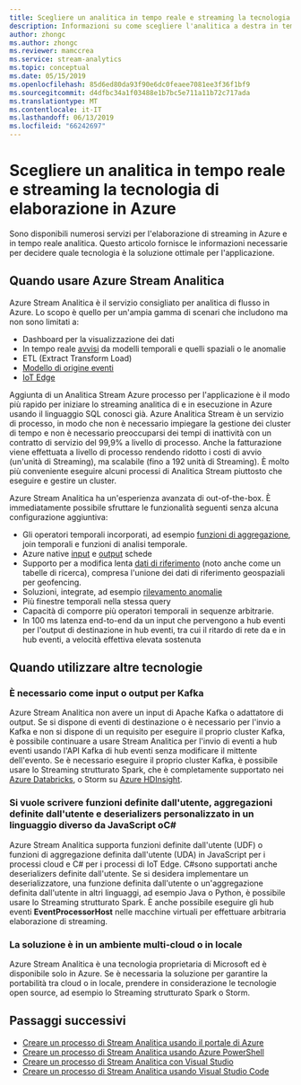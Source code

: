 ```yaml
---
title: Scegliere un analitica in tempo reale e streaming la tecnologia di elaborazione in Azure
description: Informazioni su come scegliere l'analitica a destra in tempo reale e streaming la tecnologia di elaborazione per compilare l'applicazione in Azure.
author: zhongc
ms.author: zhongc
ms.reviewer: mamccrea
ms.service: stream-analytics
ms.topic: conceptual
ms.date: 05/15/2019
ms.openlocfilehash: 85d6ed80da93f90e6dc0feaee7081ee3f36f1bf9
ms.sourcegitcommit: d4dfbc34a1f03488e1b7bc5e711a11b72c717ada
ms.translationtype: MT
ms.contentlocale: it-IT
ms.lasthandoff: 06/13/2019
ms.locfileid: "66242697"
---
```

# <a name="choose-a-real-time-analytics-and-streaming-processing-technology-on-azure"></a>Scegliere un analitica in tempo reale e streaming la tecnologia di elaborazione in Azure

Sono disponibili numerosi servizi per l'elaborazione di streaming in Azure e in tempo reale analitica. Questo articolo fornisce le informazioni necessarie per decidere quale tecnologia è la soluzione ottimale per l'applicazione.

## <a name="when-to-use-azure-stream-analytics"></a>Quando usare Azure Stream Analitica

Azure Stream Analitica è il servizio consigliato per analitica di flusso in Azure. Lo scopo è quello per un'ampia gamma di scenari che includono ma non sono limitati a:

* Dashboard per la visualizzazione dei dati
* In tempo reale [avvisi](stream-analytics-set-up-alerts.md) da modelli temporali e quelli spaziali o le anomalie
* ETL (Extract Transform Load)
* [Modello di origine eventi](/azure/architecture/patterns/event-sourcing)
* [IoT Edge](stream-analytics-edge.md)

Aggiunta di un Analitica Stream Azure processo per l'applicazione è il modo più rapido per iniziare lo streaming analitica di e in esecuzione in Azure usando il linguaggio SQL conosci già. Azure Analitica Stream è un servizio di processo, in modo che non è necessario impiegare la gestione dei cluster di tempo e non è necessario preoccuparsi dei tempi di inattività con un contratto di servizio del 99,9% a livello di processo. Anche la fatturazione viene effettuata a livello di processo rendendo ridotto i costi di avvio (un'unità di Streaming), ma scalabile (fino a 192 unità di Streaming). È molto più conveniente eseguire alcuni processi di Analitica Stream piuttosto che eseguire e gestire un cluster.

Azure Stream Analitica ha un'esperienza avanzata di out-of-the-box. È immediatamente possibile sfruttare le funzionalità seguenti senza alcuna configurazione aggiuntiva:

* Gli operatori temporali incorporati, ad esempio [funzioni di aggregazione](stream-analytics-window-functions.md), join temporali e funzioni di analisi temporale.
* Azure native [input](stream-analytics-add-inputs.md) e [output](stream-analytics-define-outputs.md) schede
* Supporto per a modifica lenta [dati di riferimento](stream-analytics-use-reference-data.md) (noto anche come un tabelle di ricerca), compresa l'unione dei dati di riferimento geospaziali per geofencing.
* Soluzioni, integrate, ad esempio [rilevamento anomalie](stream-analytics-machine-learning-anomaly-detection.md)
* Più finestre temporali nella stessa query
* Capacità di comporre più operatori temporali in sequenze arbitrarie.
* In 100 ms latenza end-to-end da un input che pervengono a hub eventi per l'output di destinazione in hub eventi, tra cui il ritardo di rete da e in hub eventi, a velocità effettiva elevata sostenuta

## <a name="when-to-use-other-technologies"></a>Quando utilizzare altre tecnologie

### <a name="you-need-to-input-from-or-output-to-kafka"></a>È necessario come input o output per Kafka

Azure Stream Analitica non avere un input di Apache Kafka o adattatore di output. Se si dispone di eventi di destinazione o è necessario per l'invio a Kafka e non si dispone di un requisito per eseguire il proprio cluster Kafka, è possibile continuare a usare Stream Analitica per l'invio di eventi a hub eventi usando l'API Kafka di hub eventi senza modificare il mittente dell'evento. Se è necessario eseguire il proprio cluster Kafka, è possibile usare lo Streaming strutturato Spark, che è completamente supportato nei [Azure Databricks](../azure-databricks/index.yml), o Storm su [Azure HDInsight](../hdinsight/storm/apache-storm-tutorial-get-started-linux.md).

### <a name="you-want-to-write-udfs-udas-and-custom-deserializers-in-a-language-other-than-javascript-or-c"></a>Si vuole scrivere funzioni definite dall'utente, aggregazioni definite dall'utente e deserializers personalizzato in un linguaggio diverso da JavaScript oC#

Azure Stream Analitica supporta funzioni definite dall'utente (UDF) o funzioni di aggregazione definita dall'utente (UDA) in JavaScript per i processi cloud e C# per i processi di IoT Edge. C#sono supportati anche deserializers definite dall'utente. Se si desidera implementare un deserializzatore, una funzione definita dall'utente o un'aggregazione definita dall'utente in altri linguaggi, ad esempio Java o Python, è possibile usare lo Streaming strutturato Spark. È anche possibile eseguire gli hub eventi **EventProcessorHost** nelle macchine virtuali per effettuare arbitraria elaborazione di streaming.

### <a name="your-solution-is-in-a-multi-cloud-or-on-premises-environment"></a>La soluzione è in un ambiente multi-cloud o in locale

Azure Stream Analitica è una tecnologia proprietaria di Microsoft ed è disponibile solo in Azure. Se è necessaria la soluzione per garantire la portabilità tra cloud o in locale, prendere in considerazione le tecnologie open source, ad esempio lo Streaming strutturato Spark o Storm.

## <a name="next-steps"></a>Passaggi successivi

* [Creare un processo di Stream Analitica usando il portale di Azure](stream-analytics-quick-create-portal.md)
* [Creare un processo di Stream Analitica usando Azure PowerShell](stream-analytics-quick-create-powershell.md)
* [Creare un processo di Stream Analitica con Visual Studio](stream-analytics-quick-create-vs.md)
* [Creare un processo di Stream Analitica usando Visual Studio Code](quick-create-vs-code.md)